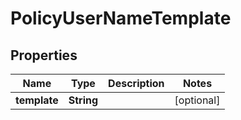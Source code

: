 

# PolicyUserNameTemplate


## Properties

| Name | Type | Description | Notes |
|------------ | ------------- | ------------- | -------------|
|**template** | **String** |  |  [optional] |



